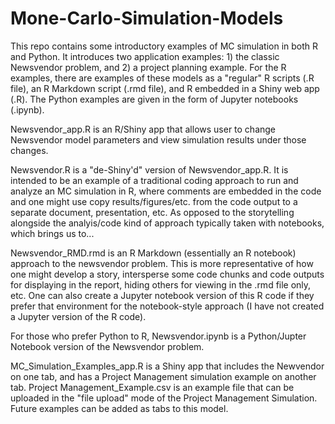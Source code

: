 # Mone-Carlo-Simulation-Models

This repo contains some introductory examples of MC simulation in both R and Python. It introduces two application examples: 1) the classic Newsvendor problem, and 2) a project planning example.  For the R examples, there are examples of these models as a "regular" R scripts (.R file), an R Markdown script (.rmd file), and R embedded in a Shiny web app (.R).  The Python examples are given in the form of Jupyter notebooks (.ipynb). 

Newsvendor_app.R is an R/Shiny app that allows user to change Newsvendor model parameters and view simulation results under those changes.

Newsvendor.R is a "de-Shiny'd" version of Newsvendor_app.R.  It is intended to be an example of a traditional coding approach to run and analyze an MC simulation in R, where comments are embedded in the code and one might use copy results/figures/etc. from the code output to a separate document, presentation, etc.  As opposed to the storytelling alongside the analyis/code kind of approach typically taken with notebooks, which brings us to...

Newsvendor_RMD.rmd is an R Markdown (essentially an R notebook) approach to the newsvendor problem.  This is more representative of how one might develop a story, intersperse some code chunks and code outputs for displaying in the report, hiding others for viewing in the .rmd file only, etc.  One can also create a Jupyter notebook version of this R code if they prefer that environment for the notebook-style approach (I have not created a Jupyter version of the R code).  

For those who prefer Python to R, Newsvendor.ipynb is a Python/Jupter Notebook version of the Newsvendor problem.

MC_Simulation_Examples_app.R is a Shiny app that includes the Newvendor on one tab, and has a Project Management simulation example on another tab.  Project Management_Example.csv is an example file that can be uploaded in the "file upload" mode of the Project Management Simulation.
Future examples can be added as tabs to this model.  
